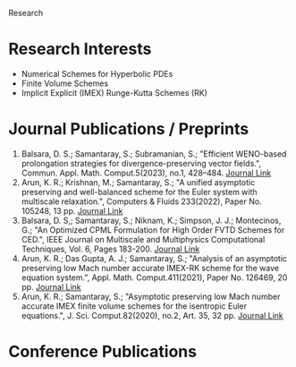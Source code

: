 Research

# Research Interests
* Numerical Schemes for Hyperbolic PDEs
* Finite Volume Schemes
* Implicit Explicit (IMEX) Runge-Kutta Schemes (RK)

# Journal Publications / Preprints
1. Balsara, D. S.; Samantaray, S.; Subramanian, S.; "Efficient WENO-based prolongation strategies for divergence-preserving vector fields.", Commun. Appl. Math. Comput.5(2023), no.1, 428–484. [Journal Link](https://link.springer.com/article/10.1007/s42967-021-00182-x)
2. Arun, K. R.; Krishnan, M.; Samantaray, S.; "A unified asymptotic preserving and well-balanced scheme for the Euler system with multiscale relaxation.", Computers \& Fluids 233(2022), Paper No. 105248, 13 pp. [Journal Link](https://www.sciencedirect.com/science/article/abs/pii/S0045793021003510?via%3Dihub)
3. Balsara, D. S,; Samantaray, S.; Niknam, K.; Simpson, J. J.; Montecinos, G.; "An Optimized CPML Formulation for High Order FVTD Schemes for CED.", IEEE Journal on Multiscale and Multiphysics Computational Techniques, Vol. 6, Pages 183-200. [Journal Link](https://par.nsf.gov/servlets/purl/10355211)
4. Arun, K. R.; Das Gupta, A. J.; Samantaray, S.; "Analysis of an asymptotic preserving low Mach number accurate IMEX-RK scheme for the wave equation system.", Appl. Math. Comput.411(2021), Paper No. 126469, 20 pp. [Journal Link](https://www.sciencedirect.com/science/article/abs/pii/S0096300321005580?via%3Dihub)
5.  Arun, K. R.; Samantaray, S.; "Asymptotic preserving low Mach number accurate IMEX finite volume schemes for the isentropic Euler equations.", J. Sci. Comput.82(2020), no.2, Art. 35, 32 pp. [Journal Link](https://link.springer.com/article/10.1007/s10915-020-01138-8)


# Conference Publications 
